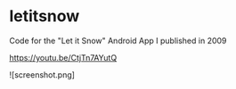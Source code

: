 # letitsnow
Code for the "Let it Snow" Android App I published in 2009

https://youtu.be/CtjTn7AYutQ

![screenshot.png]
